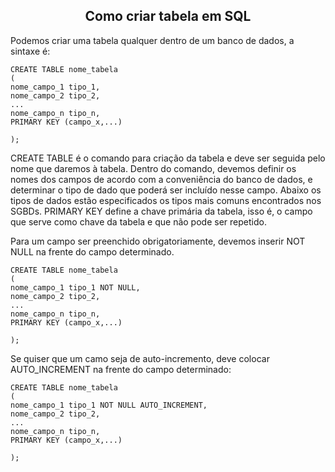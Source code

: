 ## <center>Como criar tabela em SQL</center>

Podemos criar uma tabela qualquer dentro de um banco de dados, a sintaxe é:

```
CREATE TABLE nome_tabela
(
nome_campo_1 tipo_1,
nome_campo_2 tipo_2,
...
nome_campo_n tipo_n,
PRIMARY KEY (campo_x,...)

);
```

CREATE TABLE é o comando para criação da tabela e deve ser seguida pelo nome que daremos à tabela. Dentro do comando, devemos definir os nomes dos campos de acordo com a conveniência do banco de dados, e determinar o tipo de dado que poderá ser incluído nesse campo. Abaixo os tipos de dados estão especificados os tipos mais comuns encontrados nos SGBDs. PRIMARY KEY define a chave primária da tabela, isso é, o campo que serve como chave da tabela e que não pode ser repetido.

Para um campo ser preenchido obrigatoriamente, devemos inserir NOT NULL na frente do campo determinado.

```
CREATE TABLE nome_tabela
(
nome_campo_1 tipo_1 NOT NULL,
nome_campo_2 tipo_2,
...
nome_campo_n tipo_n,
PRIMARY KEY (campo_x,...)

);
```
Se quiser que um camo seja de auto-incremento, deve colocar AUTO_INCREMENT na frente do campo determinado:

```
CREATE TABLE nome_tabela
(
nome_campo_1 tipo_1 NOT NULL AUTO_INCREMENT,
nome_campo_2 tipo_2,
...
nome_campo_n tipo_n,
PRIMARY KEY (campo_x,...)

);
```